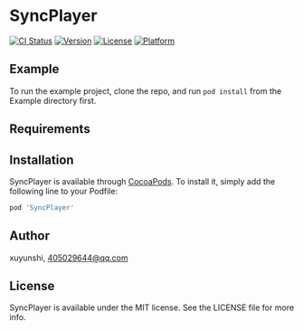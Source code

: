 # SyncPlayer

[![CI Status](https://img.shields.io/travis/xuyunshi/SyncPlayer.svg?style=flat)](https://travis-ci.org/xuyunshi/SyncPlayer)
[![Version](https://img.shields.io/cocoapods/v/SyncPlayer.svg?style=flat)](https://cocoapods.org/pods/SyncPlayer)
[![License](https://img.shields.io/cocoapods/l/SyncPlayer.svg?style=flat)](https://cocoapods.org/pods/SyncPlayer)
[![Platform](https://img.shields.io/cocoapods/p/SyncPlayer.svg?style=flat)](https://cocoapods.org/pods/SyncPlayer)

## Example

To run the example project, clone the repo, and run `pod install` from the Example directory first.

## Requirements

## Installation

SyncPlayer is available through [CocoaPods](https://cocoapods.org). To install
it, simply add the following line to your Podfile:

```ruby
pod 'SyncPlayer'
```

## Author

xuyunshi, 405029644@qq.com

## License

SyncPlayer is available under the MIT license. See the LICENSE file for more info.
